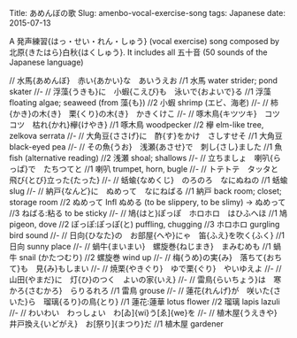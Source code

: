 Title: あめんぼの歌
Slug: amenbo-vocal-exercise-song
tags: Japanese
date: 2015-07-13

A 発声練習{はっ・せい・れん・しゅう} (vocal exercise) song composed by 北原{きたはら}白秋{はくしゅう}. It includes all 五十音 (50 sounds of the Japanese language)

// 水馬{あめんぼ}　赤い{あかい}な　あいうえお
//1 水馬 water strider; pond skater
//-
// 浮藻{うきも}に　小蝦{こえび}も　泳いで{およいで}る
//1 浮藻 floating algae; seaweed (from 藻{も})
//2 小蝦 shrimp (エビ、海老)
//-
// 柿{かき}の木{き}　栗{くり}の木{き}　かきくけこ
//-
// 啄木鳥{キツツキ}　コツコツ　枯れ{かれ}欅{けやき}
//1 啄木鳥 woodpecker
//2 欅 elm-like tree, zelkova serrata
//-
// 大角豆{ささげ}に　酢{す}をかけ　さしすせそ
//1 大角豆 black-eyed pea
//-
// その魚{うお}　浅瀬{あさせ}で　刺し{さし}ました
//1 魚 fish (alternative reading)
//2 浅瀬 shoal; shallows
//-
// 立ちましょ　喇叭{らっぱ}で　たちつてと
//1 喇叭 trumpet, horn, bugle
//-
// トテトテ　タッタと　飛び{とび}立った{たった}
//-
// 蛞蝓{なめくじ}　のろのろ　なにぬねの
//1 蛞蝓 slug
//-
// 納戸{なんど}に　ぬめって　なにねばる
//1 納戸 back room; closet; storage room
//2 ぬめって Infl ぬめる (to be slippery, to be slimy) -> ぬめって
//3 ねばる:粘る to be sticky
//-
// 鳩{はと}ぽっぽ　ホロホロ　はひふへほ
//1 鳩 pigeon, dove
//2 ぽっぽ:ぽっぽ(と) puffling, chugging
//3 ホロホロ gurgling bird sound
//-
// 日向{ひなた}の　お部屋{へや}にゃ　笛{ふえ}を吹く{ふく}
//1 日向 sunny place
//-
// 蝸牛{まいまい}　螺旋巻{ねじまき}　まみむめも
//1 蝸牛 snail (かたつむり)
//2 螺旋巻 wind up
//-
// 梅{うめ}の実{み}　落ちて{おちて}も　見{み}もしまい
//-
// 焼栗{やきぐり}　ゆで栗{ぐり}　やいゆえよ
//-
// 山田{やまだ}に　灯{ひ}のつく　よいの家{いえ}
//-
// 雷鳥{らいちょう}は　寒かろ{さむかろ}　らりるれろ
//1 雷鳥 grouse
//-
// 蓮花{れんげ}が　咲いた{さいた}ら　瑠璃{るり}の鳥{とり}
//1 蓮花:蓮華 lotus flower
//2 瑠璃 lapis lazuli
//-
// わいわい　わっしょい　わ[ゐ]{wi}う[ゑ]{we}を
//-
// 植木屋{うえきや}　井戸換え{いどがえ}　お[祭り]{まつり}だ
//1 植木屋 gardener

